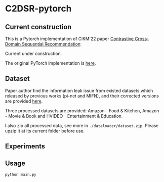 # C2DSR-pytorch

## Current construction

This is a Pytorch implementation of CIKM'22 paper [Contrastive Cross-Domain Sequential Recommendation](https://dl.acm.org/doi/pdf/10.1145/3511808.3557262):

Current under construction.

The original PyTorch implementation is [here](https://github.com/cjx96/C2DSR).


## Dataset

Paper author find the information leak issue from existed datasets which released by previous works  (pi-net and MIFN), and their corrected versions are provided [here](https://drive.google.com/drive/folders/1xpnp6tH56xz8PF_xuTi9exEptmcvlAVU?usp=sharing).

Three processed datasets are provided: Amazon - Food & Kitchen, Amazon - Movie & Book and HVIDEO - Entertainment & Education.

I also zip all processed data, see more in `./dataloader/dataset.zip`. Please upzip it at its current folder before use.


## Experiments



## Usage

```shell
python main.py
```
